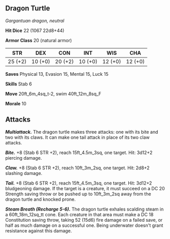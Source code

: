 ## Dragon Turtle

*Gargantuan dragon, neutral*

**Hit Dice** 22 (1067 22d8+44)

**Armor Class** 20 (natural armor)

| STR     | DEX     | CON     | INT     | WIS     | CHA     |
|---------|---------|---------|---------|---------|---------|
| 25 (+2) | 10 (+0) | 20 (+2) | 10 (+0) | 12 (+0) | 12 (+0) |

**Saves** Physical 13, Evasion 15, Mental 15, Luck 15

**Skills** Stab 6

**Move** 20ft_6m_4sq_t-2, swim 40ft_12m_8sq_F

**Morale** 10

## Attacks

***Multiattack.*** The dragon turtle makes three attacks: one with its bite and two with its claws. It can make one tail attack in place of its two claw attacks.

***Bite.*** +8 (Stab 6 STR +2), reach 15ft_4.5m_3sq, one target. Hit: 3d12+2 piercing damage.

***Claw.*** +8 (Stab 6 STR +2), reach 10ft_3m_2sq, one target. Hit: 2d8+2 slashing damage.

***Tail.*** +8 (Stab 6 STR +2), reach 15ft_4.5m_3sq, one target. Hit: 3d12+2 bludgeoning damage. If the target is a creature, it must succeed on a DC 20 Strength saving throw or be pushed up to 10ft_3m_2sq away from the dragon turtle and knocked prone.

***Steam Breath (Recharge 5-6).*** The dragon turtle exhales scalding steam in a 60ft_18m_12sq_tt cone. Each creature in that area must make a DC 18 Constitution saving throw, taking 52 (15d6) fire damage on a failed save, or half as much damage on a successful one. Being underwater doesn't grant resistance against this damage.


